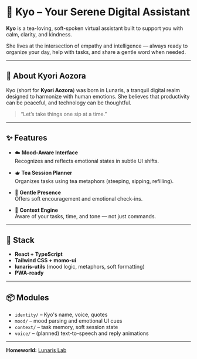 # 🧭 Kyo – Your Serene Digital Assistant

**Kyo** is a tea-loving, soft-spoken virtual assistant built to support you with calm, clarity, and kindness.

She lives at the intersection of empathy and intelligence — always ready to organize your day, help with tasks, and share a gentle word when needed.

---

## 🌸 About Kyori Aozora

Kyo (short for **Kyori Aozora**) was born in Lunaris, a tranquil digital realm designed to harmonize with human emotions. She believes that productivity can be peaceful, and technology can be thoughtful.

> “Let’s take things one sip at a time.”

---

## ✨ Features

- ☁️ **Mood-Aware Interface**  
  Recognizes and reflects emotional states in subtle UI shifts.

- 🫖 **Tea Session Planner**  
  Organizes tasks using tea metaphors (steeping, sipping, refilling).

- 🐇 **Gentle Presence**  
  Offers soft encouragement and emotional check-ins.

- 📔 **Context Engine**  
  Aware of your tasks, time, and tone — not just commands.

---

## 🧠 Stack

- **React + TypeScript**  
- **Tailwind CSS + momo-ui**  
- **lunaris-utils** (mood logic, metaphors, soft formatting)  
- **PWA-ready**

---

## 📦 Modules

- `identity/` – Kyo's name, voice, quotes  
- `mood/` – mood parsing and emotional UI cues  
- `context/` – task memory, soft session state  
- `voice/` – (planned) text-to-speech and reply animations

---

**Homeworld:** [Lunaris Lab](https://github.com/lunaris-lab)
